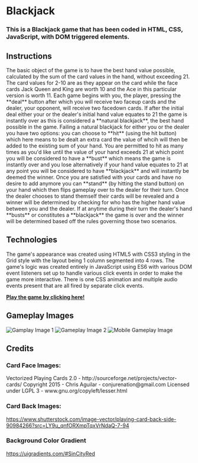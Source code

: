 # Blackjack

### This is a Blackjack game that has been coded in HTML, CSS, JavaScript, with DOM triggered elements.

## Instructions

<p>The basic object of the game is to have the best hand value possible, calculated by the sum of the card values in the hand, without exceeding 21.  The card values for 2-10 are as they appear on the card while the face cards Jack Queen and King are worth 10 and the Ace in this particular version is worth 11.  Each game begins with you, the player, pressing the **deal** button after which you will receive two faceup cards and the dealer, your opponent, will receive two facedown cards.  If after the initial deal either your or the dealer's initial hand value equates to 21 the game is instantly over as this is considered a **natural blackjack**, the best hand possible in the game.  Failing a natural blackjack for either you or the dealer you have two options: you can choose to **hit** (using the hit button) which here means to be dealt an extra card the value of whcih will then be added to the existing sum of your hand.  You are permitted to hit as many times as you'd like until the value of your hand exceeds 21 at which point you will be considered to have a **bust** which means the game is instantly over and you lose alternatively if your hand value equates to 21 at any point you will be considered to have **blackjack** and will instantly be deemed the winner.  Once you are satisfied with your cards and have no desire to add anymore you can **stand** (by hitting the stand button) on your hand which then flips gameplay over to the dealer for their turn.  Once the dealer chooses to stand themself their cards will be revealed and a winner will be determined by checking for who has the higher hand value between you and the dealer.  If at anytime during their turn the dealer's hand **busts** or constitutes a **blackjack** the game is over and the winner will be determined based off the rules governing those two scenarios.</p>

## Technologies
<p>The game's appearance was created using HTML5 with CSS3 styling in the Grid style with the layout being 1 column segmented into 4 rows.  The game's logic was created entirely in JavaScript using ES6 with various DOM event listeners set up to handle various click events in order to make the game more interactive.  There is one CSS animation and multiple audio events present that are all fired by separate click events.</p>

**[Play the game by clicking here!](https://seanmercer23.github.io/blackjack/)**

## Gameplay Images
![Gamplay Image 1](https://i.imgur.com/MqZVjPH.png)
![Gameplay Image 2](https://i.imgur.com/rR27Ag4.png)
![Mobile Gameplay Image](http://i.imgur.com/ciO2W9c.jpg)

## Credits
### Card Face Images:
<p>Vectorized Playing Cards 2.0 - http://sourceforge.net/projects/vector-cards/
Copyright 2015 - Chris Aguilar - conjurenation@gmail.com
Licensed under LGPL 3 - www.gnu.org/copyleft/lesser.html<p>
  
### Card Back Images:
https://www.shutterstock.com/image-vector/playing-card-back-side-90984266?src=LY9u_qnfORXmpTqxVrNdaQ-7-94

### Background Color Gradient
https://uigradients.com/#SinCityRed
